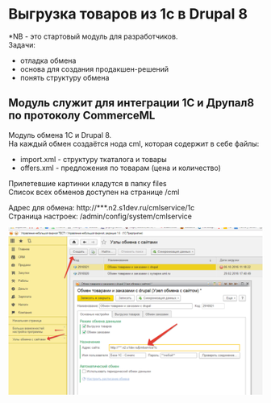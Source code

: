 # Выгрузка товаров из 1с в Drupal 8
*NB - это стартовый модуль для разработчиков. <br>
Задачи:
- отладка обмена
- основа для создания продакшен-решений
- понять структуру обмена

## Модуль служит для интеграции 1С и Друпал8 по протоколу CommerceML

Модуль обмена 1С и Drupal 8.<br />
На каждый обмен создаётся нода cml, которая содержит в себе файлы:
- import.xml - структуру ткаталога и товары
- offers.xml - предложения по товарам (цена и количество)

Прилетевшие картинки кладутся в папку files<br>
Список всех обменов доступен на странице /cml<br>

Адрес для обмена: http://***.n2.s1dev.ru/cmlservice/1c <br />
Страница настроек: /admin/config/system/cmlservice

<img src="https://github.com/politsin/help/blob/master/1csett.png?raw=true">





